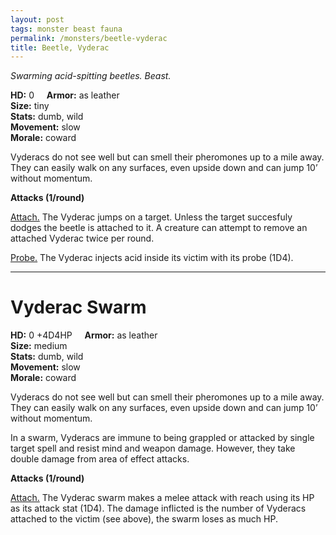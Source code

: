 ```yaml
---
layout: post
tags: monster beast fauna
permalink: /monsters/beetle-vyderac
title: Beetle, Vyderac
---
```


*Swarming acid-spitting beetles. Beast.*


**HD:** 0  &nbsp; &nbsp;  **Armor:** as leather <br>
**Size:** tiny <br>
**Stats:** dumb, wild <br>
**Movement:** slow<br>
**Morale:** coward <br>

Vyderacs do not see well but can smell their pheromones up to a mile away. They can easily walk on any surfaces, even upside down and can jump 10’ without momentum.

**Attacks (1/round)**

<ins>Attach.</ins> The Vyderac jumps on a target. Unless the target succesfuly dodges the beetle is attached to it. A creature can attempt to remove an attached Vyderac twice per round.

<ins>Probe.</ins> The Vyderac injects acid inside its victim with its probe (1D4).
<br>

---

# Vyderac Swarm

**HD:** 0 +4D4HP  &nbsp; &nbsp;  **Armor:** as leather <br>
**Size:** medium <br>
**Stats:** dumb, wild <br>
**Movement:** slow<br>
**Morale:** coward <br>

Vyderacs do not see well but can smell their pheromones up to a mile away. They can easily walk on any surfaces, even upside down and can jump 10’ without momentum.

In a swarm, Vyderacs are immune to being grappled or attacked by single target spell and resist mind and weapon damage. However, they take double damage from area of effect attacks.

**Attacks (1/round)**

<ins>Attach.</ins> The Vyderac swarm makes a melee attack with reach using its HP as its attack stat (1D4). The damage inflicted is the number of Vyderacs attached to the victim (see above), the swarm loses as much HP. 



 
